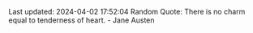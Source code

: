 Last updated: 2024-04-02 17:52:04
Random Quote: There is no charm equal to tenderness of heart. - Jane Austen